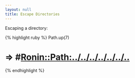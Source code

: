 ```yaml
---
layout: null
title: Escape Directories
---
```


Escaping a directory:

{% highlight ruby %}
Path.up(7)
# => #<Ronin::Path:../../../../../../..>
{% endhighlight %}
